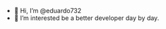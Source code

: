 - 👋 Hi, I’m @eduardo732
- 👀 I’m interested be a better developer day by day.

<!---
eduardo732/eduardo732 is a ✨ special ✨ repository because its `README.md` (this file) appears on your GitHub profile.
You can click the Preview link to take a look at your changes.
--->
